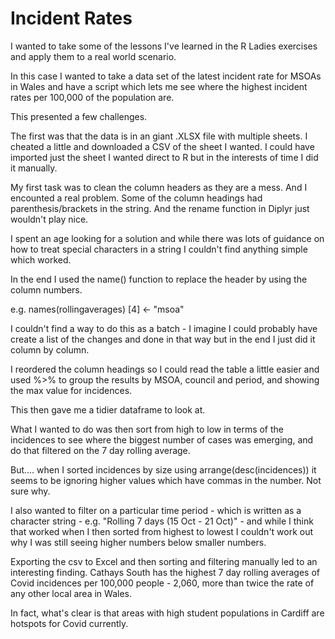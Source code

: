 # Incident Rates

I wanted to take some of the lessons I've learned in the R Ladies exercises and apply them to a real world scenario.

In this case I wanted to take a data set of the latest incident rate for MSOAs in Wales and  have a script which lets me see where the highest incident rates per 100,000 of the population are.

This presented a few challenges.

The first was that the data is in an giant .XLSX file with multiple sheets. I cheated a little and downloaded a CSV of the sheet I wanted. I could have imported just the sheet I wanted direct to R but in the interests of time I did it manually.

My first task was to clean the column headers as they are a mess. And I encounted a real problem. Some of the column headings had parenthesis/brackets in the string. And the rename function in Diplyr just wouldn't play nice. 

I spent an age looking for a solution and while there was lots of guidance on how to treat special characters in a string I couldn't find anything simple which worked.

In the end I used the name() function to replace the header by using the column numbers. 

e.g. names(rollingaverages) [4] <- "msoa"

I couldn't find a way to do this as a batch - I imagine I could probably have create a list of the changes and done in that way but in the end I just did it column by column.

I reordered the column headings so I could read the table a little easier and used %>% to group the results by MSOA, council and period, and showing the max value for incidences. 

This then gave me a tidier dataframe to look at.

What I wanted to do was then sort from high to low in terms of the incidences to see where the biggest number of cases was emerging, and do that filtered on the 7 day rolling average. 

But.... when I sorted incidences by size using arrange(desc(incidences)) it seems to be ignoring higher values which have commas in the number. Not sure why.

I also wanted to filter on a particular time period - which is written as a character string - e.g. "Rolling 7 days (15 Oct - 21 Oct)" - and while I think that worked when I then sorted from highest to lowest I couldn't work out why I was still seeing higher numbers below smaller numbers. 

Exporting the csv to Excel and then sorting and filtering manually led to an interesting finding. Cathays South has the highest 7 day rolling averages of Covid incidences per 100,000 people - 2,060, more than twice the rate of any other local area in Wales.

In fact, what's clear is that areas with high student populations in Cardiff are hotspots for Covid currently.




